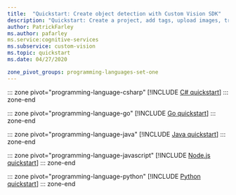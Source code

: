 ```yaml
---
title:  "Quickstart: Create object detection with Custom Vision SDK"
description: "Quickstart: Create a project, add tags, upload images, train your project, and detect objects using the Custom Vision SDK."
author: PatrickFarley
ms.author: pafarley
ms.service:cognitive-services
ms.subservice: custom-vision
ms.topic: quickstart
ms.date: 04/27/2020

zone_pivot_groups: programming-languages-set-one
---
```


::: zone pivot="programming-language-csharp"
[!INCLUDE [C# quickstart](../includes/quickstarts-sdk/csharp-tutorial-od.md)]
::: zone-end

::: zone pivot="programming-language-go"
[!INCLUDE [Go quickstart](../includes/quickstarts-sdk/go-tutorial-object-detection.md)]
::: zone-end

::: zone pivot="programming-language-java"
[!INCLUDE [Java quickstart](../includes/quickstarts-sdk/java-tutorial-od.md)]
::: zone-end

::: zone pivot="programming-language-javascript"
[!INCLUDE [Node.js quickstart](../includes/quickstarts-sdk/node-tutorial-object-detection.md)]
::: zone-end

::: zone pivot="programming-language-python"
[!INCLUDE [Python quickstart](../includes/quickstarts-sdk/python-tutorial-od.md)]
::: zone-end
